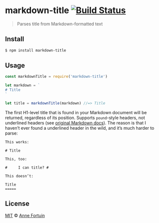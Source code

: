 # markdown-title [![Build Status](https://travis-ci.org/phortuin/markdown-title.svg?branch=master)](https://travis-ci.org/phortuin/markdown-title)

> Parses title from Markdown-formatted text

## Install

```bash
$ npm install markdown-title
```

## Usage

```javascript
const markdownTitle = require('markdown-title')

let markdown = `
# Title
`

let title = markdownTitle(markdown) //=> Title
```

The first H1-level title that is found in your Markdown document will be returned, regardless of its position. Supports `pound`-style headers, not underlined headers (see [original Markdown docs](https://daringfireball.net/projects/markdown/syntax)). The reason is that I haven’t ever found a underlined header in the wild, and it’s much harder to parse:

```
This works:

# Title

This, too:

#     I can title? #

This doesn’t:

Title
=====
```

## License
[MIT](license) © [Anne Fortuin](https://phortuin.nl/)
